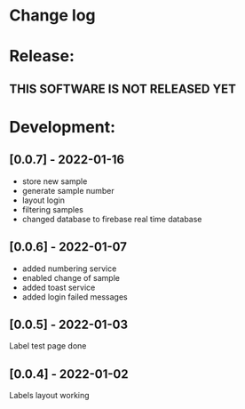 # Change log

# Release:

## THIS SOFTWARE IS NOT RELEASED YET

# Development:

## [0.0.7] - 2022-01-16
 - store new sample
 - generate sample number
 - layout login
 - filtering samples
 - changed database to firebase real time database


## [0.0.6] - 2022-01-07
 - added numbering service
 - enabled change of sample
 - added toast service
 - added login failed messages

## [0.0.5] - 2022-01-03
Label test page done

## [0.0.4] - 2022-01-02
Labels layout working

